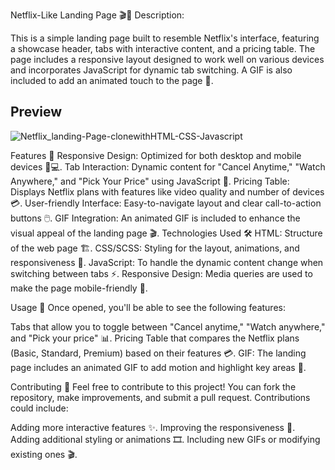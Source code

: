 Netflix-Like Landing Page 🎬🍿
Description:

This is a simple landing page built to resemble Netflix's interface, featuring a showcase header, tabs with interactive content, and a pricing table. The page includes a responsive layout designed to work well on various devices and incorporates JavaScript for dynamic tab switching. A GIF is also included to add an animated touch to the page 🎥.
## Preview

![Netflix_landing-Page-clonewithHTML-CSS-Javascript](https://github.com/user-attachments/assets/65338c82-c1a3-45b2-939c-9e74ec70b166)

Features 🚀
Responsive Design: Optimized for both desktop and mobile devices 📱💻.
Tab Interaction: Dynamic content for "Cancel Anytime," "Watch Anywhere," and "Pick Your Price" using JavaScript 🔄.
Pricing Table: Displays Netflix plans with features like video quality and number of devices 💳.
User-friendly Interface: Easy-to-navigate layout and clear call-to-action buttons 🖱️.
GIF Integration: An animated GIF is included to enhance the visual appeal of the landing page 🎬.
Technologies Used 🛠️
HTML: Structure of the web page 🏗️.
CSS/SCSS: Styling for the layout, animations, and responsiveness 🎨.
JavaScript: To handle the dynamic content change when switching between tabs ⚡.
Responsive Design: Media queries are used to make the page mobile-friendly 📱.

Usage 📝
Once opened, you'll be able to see the following features:

Tabs that allow you to toggle between "Cancel anytime," "Watch anywhere," and "Pick your price" 📊.
Pricing Table that compares the Netflix plans (Basic, Standard, Premium) based on their features 💳.
GIF: The landing page includes an animated GIF to add motion and highlight key areas 🎥.

Contributing 🤝
Feel free to contribute to this project! You can fork the repository, make improvements, and submit a pull request. Contributions could include:

Adding more interactive features ✨.
Improving the responsiveness 📱.
Adding additional styling or animations 🎞️.
Including new GIFs or modifying existing ones 🎬.
